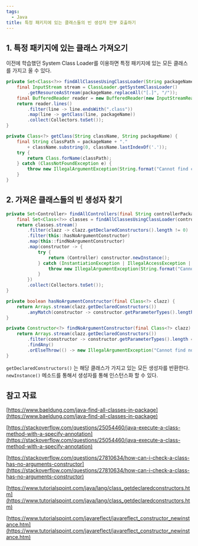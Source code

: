 ```yaml
---
tags:
  - Java
title: 특정 패키지에 있는 클래스들의 빈 생성자 전부 호출하기
---
```



## 1. 특정 패키지에 있는 클래스 가져오기

이전에 학습했던 System Class Loader를 이용하면 특정 패키지에 있는 모든 클래스를 가지고 올 수 있다.

```java
private Set<Class<?>> findAllClassesUsingClassLoader(String packageName) {
    final InputStream stream = ClassLoader.getSystemClassLoader()
        .getResourceAsStream(packageName.replaceAll("[.]", "/"));
    final BufferedReader reader = new BufferedReader(new InputStreamReader(Objects.requireNonNull(stream)));
    return reader.lines()
        .filter(line -> line.endsWith(".class"))
        .map(line -> getClass(line, packageName))
        .collect(Collectors.toSet());
}

private Class<?> getClass(String className, String packageName) {
    final String classPath = packageName + "."
        + className.substring(0, className.lastIndexOf('.'));
    try {
        return Class.forName(classPath);
    } catch (ClassNotFoundException e) {
        throw new IllegalArgumentException(String.format("Cannot find class. (%s)", classPath));
    }
}
```

## 2. 가져온 클래스들의 빈 생성자 찾기

```java
private Set<Controller> findAllControllers(final String controllerPackage) {
    final Set<Class<?>> classes = findAllClassesUsingClassLoader(controllerPackage);
    return classes.stream()
        .filter(clazz -> clazz.getDeclaredConstructors().length != 0)
        .filter(this::hasNoArgumentConstructor)
        .map(this::findNoArgumentConstructor)
        .map(constructor -> {
            try {
                return (Controller) constructor.newInstance();
            } catch (InstantiationException | IllegalAccessException | InvocationTargetException e) {
                throw new IllegalArgumentException(String.format("Cannot invoke constructor. (%s)", constructor.getName()));
            }
        })
        .collect(Collectors.toSet());
}

private boolean hasNoArgumentConstructor(final Class<?> clazz) {
    return Arrays.stream(clazz.getDeclaredConstructors())
        .anyMatch(constructor -> constructor.getParameterTypes().length == 0);
}

private Constructor<?> findNoArgumentConstructor(final Class<?> clazz) {
    return Arrays.stream(clazz.getDeclaredConstructors())
        .filter(constructor -> constructor.getParameterTypes().length == 0)
        .findAny()
        .orElseThrow(() -> new IllegalArgumentException("Cannot find no-argument constructor."));
}
```

`getDeclaredConstructors()` 는 해당 클래스가 가지고 있는 모든 생성자를 반환한다. `newInstance()` 메소드를 통해서 생성자를 통해 인스턴스화 할 수 있다.

## 참고 자료

[https://www.baeldung.com/java-find-all-classes-in-package](https://www.baeldung.com/java-find-all-classes-in-package)

[https://stackoverflow.com/questions/25054460/java-execute-a-class-method-with-a-specify-annotation](https://stackoverflow.com/questions/25054460/java-execute-a-class-method-with-a-specify-annotation)

[https://stackoverflow.com/questions/27810634/how-can-i-check-a-class-has-no-arguments-constructor](https://stackoverflow.com/questions/27810634/how-can-i-check-a-class-has-no-arguments-constructor)

[https://www.tutorialspoint.com/java/lang/class_getdeclaredconstructors.htm](https://www.tutorialspoint.com/java/lang/class_getdeclaredconstructors.htm)

[https://www.tutorialspoint.com/javareflect/javareflect_constructor_newinstance.htm](https://www.tutorialspoint.com/javareflect/javareflect_constructor_newinstance.htm)
